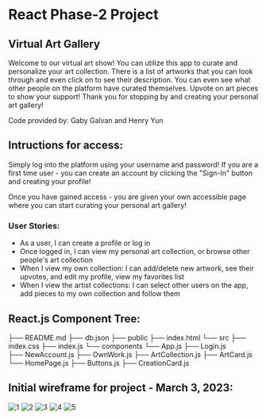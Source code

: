 # React Phase-2 Project

## Virtual Art Gallery

Welcome to our virtual art show! You can utilize this app to curate and personalize your art collection. There is a list of artworks that you can look through and even click on to see their description. You can even see what other people on the platform have curated themselves. Upvote on art pieces to show your support! Thank you for stopping by and creating your personal art gallery!

Code provided by: Gaby Galvan and Henry Yun

## Intructions for access:

Simply log into the platform using your username and password! If you are a first time user - you can create an account by clicking the "Sign-In" button and creating your profile!

Once you have gained access - you are given your own accessible page where you can start curating your personal art gallery! 

### User Stories:
- As a user, I can create a profile or log in
- Once logged in, I can view my personal art collection, or browse other people's art collection
- When I view my own collection: I can add/delete new artwork, see their upvotes, and edit my profile, view my favorites list
- When I view the artist collections: I can select other users on the app, add pieces to my own collection and follow them

## React.js Component Tree:
├── README.md
├── db.json
├── public
    ├── index.html
└── src
    ├── index.css
    ├── index.js
    └── components
        └── App.js
            ├── Login.js            
            ├── NewAccount.js
            ├── OwnWork.js
            ├── ArtCollection.js
                ├── ArtCard.js
            └── HomePage.js
                ├── Buttons.js
                ├── CreationCard.js
            
        


## Initial wireframe for project - March 3, 2023:

![1](https://user-images.githubusercontent.com/115592791/222836398-a9439fcf-d861-4da2-85e3-c1440e33049a.jpg)
![2](https://user-images.githubusercontent.com/115592791/222836439-f35867d4-602a-4f2e-a1b5-25a534a8d48d.jpg)
![3](https://user-images.githubusercontent.com/115592791/222836445-6c0bda5a-045b-446b-acbe-7b63f76ce99b.jpg)
![4](https://user-images.githubusercontent.com/115592791/222836452-e032a10d-ea5d-4707-bfa1-ead7a496cec2.jpg)
![5](https://user-images.githubusercontent.com/115592791/222836457-6035102a-62da-4343-8c81-0a56e77e3477.jpg)
